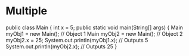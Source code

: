 # Multiple
public class Main {   int x = 5;    public static void main(String[] args) {     Main myObj1 = new Main();  // Object 1     Main myObj2 = new Main();  // Object 2     myObj2.x = 25;     System.out.println(myObj1.x);  // Outputs 5     System.out.println(myObj2.x);  // Outputs 25   }
